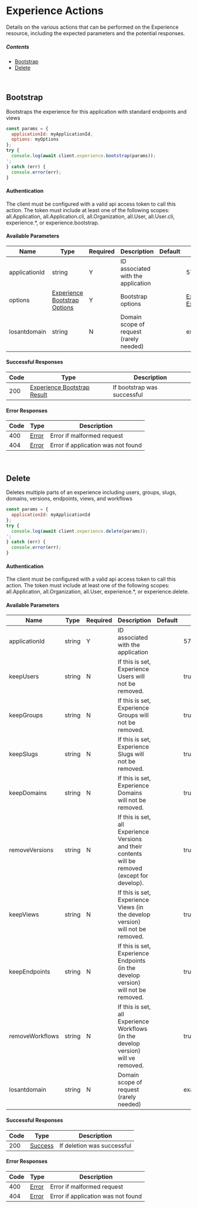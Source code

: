 # Experience Actions

Details on the various actions that can be performed on the
Experience resource, including the expected
parameters and the potential responses.

##### Contents

*   [Bootstrap](#bootstrap)
*   [Delete](#delete)

<br/>

## Bootstrap

Bootstraps the experience for this application with standard endpoints and views

```javascript
const params = {
  applicationId: myApplicationId,
  options: myOptions
};
try {
  console.log(await client.experience.bootstrap(params));
';
} catch (err) {
  console.error(err);
}
```

#### Authentication
The client must be configured with a valid api access token to call this
action. The token must include at least one of the following scopes:
all.Application, all.Application.cli, all.Organization, all.User, all.User.cli, experience.*, or experience.bootstrap.

#### Available Parameters

| Name | Type | Required | Description | Default | Example |
| ---- | ---- | -------- | ----------- | ------- | ------- |
| applicationId | string | Y | ID associated with the application |  | 575ec8687ae143cd83dc4a97 |
| options | [Experience Bootstrap Options](../lib/schemas/experienceBootstrapOptions.json) | Y | Bootstrap options |  | [Experience Bootstrap Options Example](_schemas.md#experience-bootstrap-options-example) |
| losantdomain | string | N | Domain scope of request (rarely needed) |  | example.com |

#### Successful Responses

| Code | Type | Description |
| ---- | ---- | ----------- |
| 200 | [Experience Bootstrap Result](../lib/schemas/experienceBootstrapResult.json) | If bootstrap was successful |

#### Error Responses

| Code | Type | Description |
| ---- | ---- | ----------- |
| 400 | [Error](../lib/schemas/error.json) | Error if malformed request |
| 404 | [Error](../lib/schemas/error.json) | Error if application was not found |

<br/>

## Delete

Deletes multiple parts of an experience including users, groups, slugs, domains, versions, endpoints, views, and workflows

```javascript
const params = {
  applicationId: myApplicationId
};
try {
  console.log(await client.experience.delete(params));
';
} catch (err) {
  console.error(err);
}
```

#### Authentication
The client must be configured with a valid api access token to call this
action. The token must include at least one of the following scopes:
all.Application, all.Organization, all.User, experience.*, or experience.delete.

#### Available Parameters

| Name | Type | Required | Description | Default | Example |
| ---- | ---- | -------- | ----------- | ------- | ------- |
| applicationId | string | Y | ID associated with the application |  | 575ec8687ae143cd83dc4a97 |
| keepUsers | string | N | If this is set, Experience Users will not be removed. |  | true |
| keepGroups | string | N | If this is set, Experience Groups will not be removed. |  | true |
| keepSlugs | string | N | If this is set, Experience Slugs will not be removed. |  | true |
| keepDomains | string | N | If this is set, Experience Domains will not be removed. |  | true |
| removeVersions | string | N | If this is set, all Experience Versions and their contents will be removed (except for develop). |  | true |
| keepViews | string | N | If this is set, Experience Views (in the develop version) will not be removed. |  | true |
| keepEndpoints | string | N | If this is set, Experience Endpoints (in the develop version) will not be removed. |  | true |
| removeWorkflows | string | N | If this is set, all Experience Workflows (in the develop version) will ve removed. |  | true |
| losantdomain | string | N | Domain scope of request (rarely needed) |  | example.com |

#### Successful Responses

| Code | Type | Description |
| ---- | ---- | ----------- |
| 200 | [Success](../lib/schemas/success.json) | If deletion was successful |

#### Error Responses

| Code | Type | Description |
| ---- | ---- | ----------- |
| 400 | [Error](../lib/schemas/error.json) | Error if malformed request |
| 404 | [Error](../lib/schemas/error.json) | Error if application was not found |
